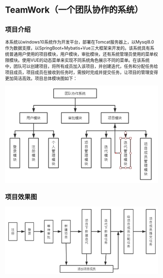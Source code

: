# TeamWork（一个团队协作的系统）
## 项目介绍
本系统以windows10系统作为开发平台，部署在Tomcat服务器上，以Mysql8.0作为数据支撑，以SpringBoot+Mybatis+Vue三大框架来开发的。该系统具有系统普通用户使用的项目模块，用户模块，审批模块，还有系统管理员使用的菜单权限模块。使用VUE的动态菜单来实现不同系统角色展示不同的菜单。在该系统中，团队可以创建项目，将所有成员加入该项目，并创建迭代，任务和分配任务给项目成员，项目成员在接收到任务时，需按时完成并提交任务，让项目的管理变得更加简洁高效。项目总体模块图如下：

<img src="https://github.com/zmq-git/TeamWork/blob/eefab58d299179da2475553b609ad2d6cffe396e/images/1.png" align="center">

## 项目效果图
<img src="https://github.com/zmq-git/TeamWork/blob/3c0f326fd7308cdae2267dd46a94a5f3bde7ecfe/images/2.png" align="center">

